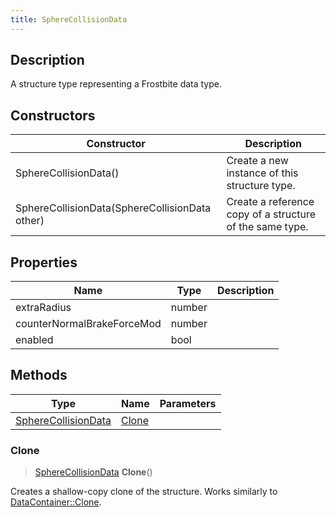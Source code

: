 ```yaml
---
title: SphereCollisionData
---
```

## Description

A structure type representing a Frostbite data type.

## Constructors

| Constructor                                    | Description                                              |
| ---------------------------------------------- | -------------------------------------------------------- |
| SphereCollisionData()                          | Create a new instance of this structure type.            |
| SphereCollisionData(SphereCollisionData other) | Create a reference copy of a structure of the same type. |

## Properties

| Name                       | Type   | Description |
| -------------------------- | ------ | ----------- |
| extraRadius                | number |             |
| counterNormalBrakeForceMod | number |             |
| enabled                    | bool   |             |

## Methods

| Type                                       | Name            | Parameters |
| ------------------------------------------ | --------------- | ---------- |
| [SphereCollisionData](/vext/ref/fb/spherecollisiondata/) | [Clone](#clone) |            |

### Clone

> [SphereCollisionData](/vext/ref/fb/spherecollisiondata/) **Clone**()

Creates a shallow-copy clone of the structure. Works similarly to [DataContainer::Clone](/vext/ref/shared/class/datacontainer#clone).
